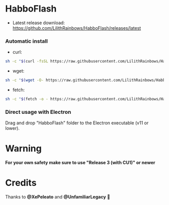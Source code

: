 # HabboFlash

- Latest release download:<br>
https://github.com/LilithRainbows/HabboFlash/releases/latest


### Automatic install

- curl:
```sh
sh -c "$(curl -fsSL https://raw.githubusercontent.com/LilithRainbows/HabboFlash/master/install.sh)"
```
- wget:
```sh
sh -c "$(wget -O- https://raw.githubusercontent.com/LilithRainbows/HabboFlash/master/install.sh)"
```
- fetch:
```sh
sh -c "$(fetch -o - https://raw.githubusercontent.com/LilithRainbows/HabboFlash/master/install.sh)"
```


### Direct usage with Electron

Drag and drop "HabboFlash" folder to the Electron executable (v11 or lower).

# Warning

<b>For your own safety make sure to use "Release 3 (with CU1)" or newer</b>

# Credits

Thanks to <b>@XePeleato</b> and <b>@UnfamiliarLegacy</b> 💖